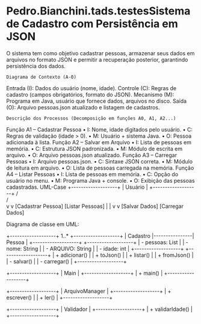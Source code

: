 # Pedro.Bianchini.tads.testesSistema de Cadastro com Persistência em JSON
O sistema tem como objetivo cadastrar pessoas, armazenar seus dados em arquivos no formato JSON e permitir a recuperação posterior, garantindo persistência dos dados.

    Diagrama de Contexto (A-0)
Entrada (I): Dados do usuário (nome, idade).
Controle (C): Regras de cadastro (campos obrigatórios, formato do JSON).
Mecanismo (M): Programa em Java, usuário que fornece dados, arquivos no disco.
Saída (O): Arquivo pessoas.json atualizado e listagem de cadastros.
 
    Descrição dos Processos (Decomposição em funções A0, A1, A2...)
Função A1 – Cadastrar Pessoa
•	I: Nome, idade digitados pelo usuário.
•	C: Regras de validação (idade > 0).
•	M: Usuário + sistema Java.
•	O: Pessoa adicionada à lista.
Função A2 – Salvar em Arquivo
•	I: Lista de pessoas em memória.
•	C: Estrutura JSON padronizada.
•	M: Módulo de escrita em arquivo.
•	O: Arquivo pessoas.json atualizado.
Função A3 – Carregar Pessoas
•	I: Arquivo pessoas.json.
•	C: Sintaxe JSON correta.
•	M: Módulo de leitura em arquivo.
•	O: Lista de pessoas carregada na memória.
Função A4 – Listar Pessoas
•	I: Lista de pessoas em memória.
•	C: Opção do usuário no menu.
•	M: Programa Java + console.
•	O: Exibição das pessoas cadastradas.
UML-Case
     +-------------------+
     |     Usuário       |
     +-------------------+
           /     \
          /       \
         v         v
   [Cadastrar Pessoa]      [Listar Pessoas]
             |                   |
             v                   v
       [Salvar Dados]        [Carregar Dados]

 

Diagrama de classe em UML:

+-------------------+        1..*    +-------------------+
|      Cadastro     |----------------|       Pessoa      |
+-------------------+                 +-------------------+
| - pessoas: List   |                 | - nome: String    |
| - ARQUIVO: String |                 | - idade: int      |
+-------------------+                 +-------------------+
| + adicionar()     |                 | + toJson()        |
| + listar()        |                 | + fromJson()      |
| - salvar()        |
| - carregar()      |
+-------------------+

+-------------------+
|       Main        |
+-------------------+
| + main()          |
+-------------------+

+-------------------+
|   ArquivoManager  |
+-------------------+
| + escrever()      |
| + ler()           |
+-------------------+

+-------------------+
|     Validador     |
+-------------------+
| + validarIdade()  |
+-------------------+

 
